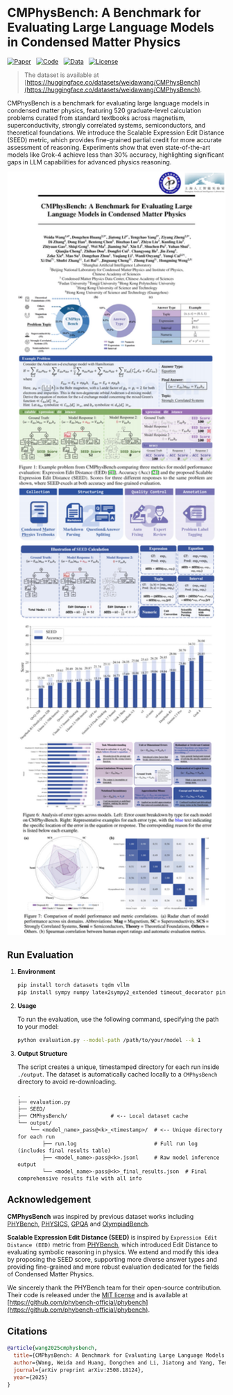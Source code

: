 # CMPhysBench: A Benchmark for Evaluating Large Language Models in Condensed Matter Physics

[![Paper](https://img.shields.io/badge/Paper-B31B1B?logo=arxiv)](https://arxiv.org/abs/2508.18124)&nbsp;&nbsp;&nbsp;[![Code](https://img.shields.io/badge/Code-8A2BE2?logo=github)](https://github.com/CMPhysBench/CMPhysBench)&nbsp;&nbsp;&nbsp;[![Data](https://img.shields.io/badge/Data-00D70F?logo=huggingface)](https://huggingface.co/datasets/weidawang/CMPhysBench)&nbsp;&nbsp;&nbsp;[![License](https://img.shields.io/badge/License-Apache_2.0-blue.svg)](https://github.com/CMPhysBench/CMPhysBench/blob/main/LICENSE)


> The dataset is available at [https://huggingface.co/datasets/weidawang/CMPhysBench](https://huggingface.co/datasets/weidawang/CMPhysBench).

CMPhysBench is a benchmark for evaluating large language models in condensed matter physics, featuring 520 graduate-level calculation problems curated from standard textbooks across magnetism, superconductivity, strongly correlated systems, semiconductors, and theoretical foundations. We introduce the Scalable Expression Edit Distance (SEED) metric, which provides fine-grained partial credit for more accurate assessment of reasoning. Experiments show that even state-of-the-art models like Grok-4 achieve less than 30% accuracy, highlighting significant gaps in LLM capabilities for advanced physics reasoning.

<div align="center">
  <img src="imgs/CMPhysBench.png" width="1000"/>
</div>

## Run Evaluation

1. **Environment**

   ```bash
   pip install torch datasets tqdm vllm
   pip install sympy numpy latex2sympy2_extended timeout_decorator pint
   ```

2. **Usage**

   To run the evaluation, use the following command, specifying the path to your model:

   ```bash
   python evaluation.py --model-path /path/to/your/model --k 1
   ```

3. **Output Structure**

   The script creates a unique, timestamped directory for each run inside ``./output``. The dataset is automatically cached locally to a ``CMPhysBench`` directory to avoid re-downloading.

   ```text
   .
   ├── evaluation.py
   ├── SEED/
   ├── CMPhysBench/              # <-- Local dataset cache
   └── output/
       └── <model_name>_pass@<k>_<timestamp>/  # <-- Unique directory for each run
           ├── run.log                         # Full run log (includes final results table)
           ├── <model_name>-pass@<k>.jsonl     # Raw model inference output
           └── <model_name>-pass@<k>_final_results.json  # Final comprehensive results file with all info
   ```

## Acknowledgement

**CMPhysBench** was inspired by previous dataset works including [PHYBench](https://www.phybench.cn/), [PHYSICS](https://arxiv.org/pdf/2506.00022), [GPQA](https://github.com/idavidrein/gpqa) and  [OlympiadBench](https://github.com/OpenBMB/OlympiadBench).

**Scalable Expression Edit Distance (SEED)** is inspired by `Expression Edit Distance (EED)` metric from [PHYBench](https://www.phybench.cn/), which introduced Edit Distance to evaluating symbolic reasoning in physics. We extend and modify this idea by proposing the SEED score, supporting more diverse answer types and providing fine-grained and more robust evaluation dedicated for the fields of Condensed Matter Physics.

We sincerely thank the PHYBench team for their open-source contribution. Their code is released under the [MIT license](https://github.com/phybench-official/phybench?tab=MIT-1-ov-file#readme) and is available at [https://github.com/phybench-official/phybench](https://github.com/phybench-official/phybench).

## Citations

```bibtex
@article{wang2025cmphysbench,
  title={CMPhysBench: A Benchmark for Evaluating Large Language Models in Condensed Matter Physics},
  author={Wang, Weida and Huang, Dongchen and Li, Jiatong and Yang, Tengchao and Zheng, Ziyang and Zhang, Di and Han, Dong and Chen, Benteng and Luo, Binzhao and Liu, Zhiyu and others},
  journal={arXiv preprint arXiv:2508.18124},
  year={2025}
}
```
